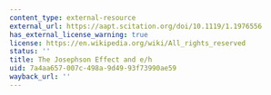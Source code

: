 ```yaml
---
content_type: external-resource
external_url: https://aapt.scitation.org/doi/10.1119/1.1976556
has_external_license_warning: true
license: https://en.wikipedia.org/wiki/All_rights_reserved
status: ''
title: The Josephson Effect and e/h
uid: 7a4aa657-007c-498a-9d49-93f73990ae59
wayback_url: ''
---
```


